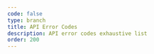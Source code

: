 ```yaml
---
code: false
type: branch
title: API Error Codes
description: API error codes exhaustive list
order: 200
---
```


<RedirectToFirstChild />
